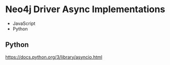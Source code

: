 # Neo4j Driver Async Implementations

+ JavaScript
+ Python

## Python

https://docs.python.org/3/library/asyncio.html
